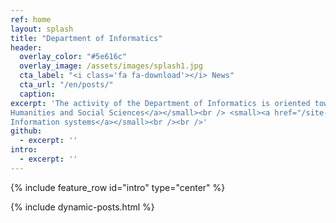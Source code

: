 ```yaml
---
ref: home
layout: splash
title: "Department of Informatics"
header:
  overlay_color: "#5e616c"
  overlay_image: /assets/images/splash1.jpg
  cta_label: "<i class='fa fa-download'></i> News"
  cta_url: "/en/posts/"
  caption:
excerpt: 'The activity of the Department of Informatics is oriented towards innovative applications in the following directions:<br /> <small><a href="/site-gem/en/humanistic/">
Humanities and Social Sciences</a></small><br /> <small><a href="/site-gem/en/systems/">
Information systems</a></small><br /><br />'
github:
  - excerpt: ''
intro:
  - excerpt: ''
---
```


{% include feature_row id="intro" type="center" %}

{% include dynamic-posts.html %}
